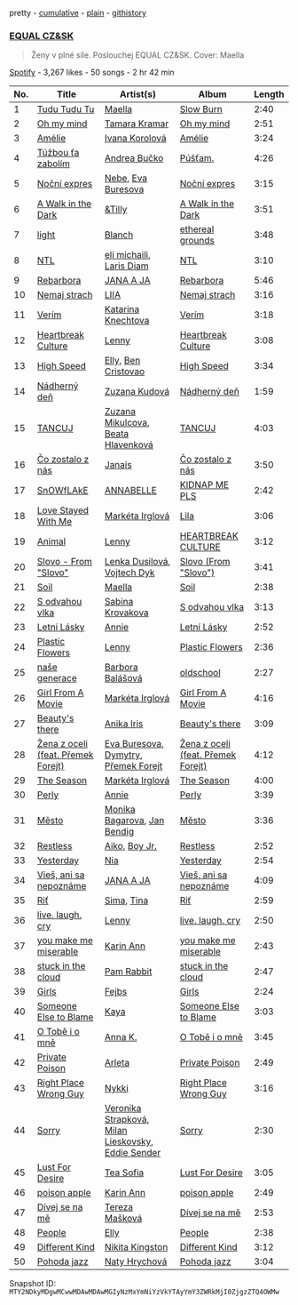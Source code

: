 pretty - [cumulative](/playlists/cumulative/37i9dQZF1DX5jr2ABRSBbi.md) - [plain](/playlists/plain/37i9dQZF1DX5jr2ABRSBbi) - [githistory](https://github.githistory.xyz/mackorone/spotify-playlist-archive/blob/main/playlists/plain/37i9dQZF1DX5jr2ABRSBbi)

### [EQUAL CZ&SK](https://open.spotify.com/playlist/37i9dQZF1DX5jr2ABRSBbi)

> Ženy v plné síle\. Poslouchej EQUAL CZ&SK\. Cover: Maella

[Spotify](https://open.spotify.com/user/spotify) - 3,267 likes - 50 songs - 2 hr 42 min

| No. | Title | Artist(s) | Album | Length |
|---|---|---|---|---|
| 1 | [Tudu Tudu Tu](https://open.spotify.com/track/4FOCWMx3Xl36xlEQoEYmpn) | [Maella](https://open.spotify.com/artist/5fj7pxTryEpCSP1Fnde8GY) | [Slow Burn](https://open.spotify.com/album/3rsmCfSkLjDUcjSembmp3S) | 2:40 |
| 2 | [Oh my mind](https://open.spotify.com/track/11xhklamG0Y8fOwufeugtK) | [Tamara Kramar](https://open.spotify.com/artist/5oUUInn3oIsijfbnrmlYhT) | [Oh my mind](https://open.spotify.com/album/2glevWrlWJ7Qy0P3yy1P9O) | 2:51 |
| 3 | [Amélie](https://open.spotify.com/track/5S5jalbmEC2I8i5wNYw7v5) | [Ivana Korolová](https://open.spotify.com/artist/5ZpCmHPGMuIfAcHWcg8hSs) | [Amélie](https://open.spotify.com/album/0oGMYpFEygQiavNUHfiO1W) | 3:24 |
| 4 | [Túžbou ťa zabolím](https://open.spotify.com/track/2UofgvTqDgEsQhDQUsQsWk) | [Andrea Bučko](https://open.spotify.com/artist/6O7iwVU43KGn29YjTMYIoC) | [Púšťam.](https://open.spotify.com/album/3wsaYtM0jTM9ElZ8ZB7ckt) | 4:26 |
| 5 | [Noční expres](https://open.spotify.com/track/4DE6brR7Gij10lkKZXp6Hk) | [Nebe](https://open.spotify.com/artist/3T6mvF7JBIjSiloZFbqvO3), [Eva Buresova](https://open.spotify.com/artist/2wqjvdaJ8YYyZpJDptlFtu) | [Noční expres](https://open.spotify.com/album/3bkKF5lhfhvU7o0G4wM4HO) | 3:15 |
| 6 | [A Walk in the Dark](https://open.spotify.com/track/1YkKRJHnecfO8PelJgljBs) | [&Tilly](https://open.spotify.com/artist/6ywghg7NMnYNOY8HVATu1N) | [A Walk in the Dark](https://open.spotify.com/album/6iIJtS5FA0XZJIhAba135j) | 3:51 |
| 7 | [light](https://open.spotify.com/track/6KZ2uhPOlewuJc4NzbGy44) | [Blanch](https://open.spotify.com/artist/58seNHnaqbR3JSxRVfmerT) | [ethereal grounds](https://open.spotify.com/album/5jwY7V7mNJXKA9InKWAnH8) | 3:48 |
| 8 | [NTL](https://open.spotify.com/track/3cSfzkIzBA1lr7lB6Vs2Xo) | [eli michaili](https://open.spotify.com/artist/0ZYXrJtxFHXVFPt1bkRFdJ), [Laris Diam](https://open.spotify.com/artist/3n5JZ8h7BN3BiCzKZVF30i) | [NTL](https://open.spotify.com/album/2T7ngdZyms0QKlsCkZpba8) | 3:10 |
| 9 | [Rebarbora](https://open.spotify.com/track/2YOKrTWXt0cFfXIq5gJuLh) | [JANA A JA](https://open.spotify.com/artist/5FecktDzLZJ73dHCG5MNWc) | [Rebarbora](https://open.spotify.com/album/5zvCPwQy7Tb5Gg8XyTcIZF) | 5:46 |
| 10 | [Nemaj strach](https://open.spotify.com/track/1uSr5MtSEJ9i3Ico6xAeTj) | [LIIA](https://open.spotify.com/artist/6DwhdII89PAealSoWKSXU4) | [Nemaj strach](https://open.spotify.com/album/2EhB6GPXcvy2cRIw1cFctL) | 3:16 |
| 11 | [Verím](https://open.spotify.com/track/4wVBzqaWU4apXIpQPtV761) | [Katarina Knechtova](https://open.spotify.com/artist/0z3P3pZfNH9PP0pMwVkSwh) | [Verím](https://open.spotify.com/album/0SZQhC66vnT1mI56oQDatX) | 3:18 |
| 12 | [Heartbreak Culture](https://open.spotify.com/track/4MMJbS1RLxovnQ7KWrD9ro) | [Lenny](https://open.spotify.com/artist/2KRtorIOtz60uFtab8N89y) | [Heartbreak Culture](https://open.spotify.com/album/4tBMHWT12lc9PX4xNloyz7) | 3:08 |
| 13 | [High Speed](https://open.spotify.com/track/0YWbgC0vX8kvSv40l3KrIw) | [Elly](https://open.spotify.com/artist/58SiiPGMtAPMaQyNkn9Fbs), [Ben Cristovao](https://open.spotify.com/artist/1bpca6RQE5kp92pIwPMBE8) | [High Speed](https://open.spotify.com/album/3wTJ3PFS3cbO2IJ84CMBQu) | 3:34 |
| 14 | [Nádherný deň](https://open.spotify.com/track/4Vj6uqVryCg8v3QshrKem7) | [Zuzana Kudová](https://open.spotify.com/artist/3g7vWifmj7qRmNwAR7K1Fc) | [Nádherný deň](https://open.spotify.com/album/5ZcPS7zyjR9emfCmPajYYI) | 1:59 |
| 15 | [TANCUJ](https://open.spotify.com/track/4XDSJ5hVJzBGydcFhXXcoh) | [Zuzana Mikulcova](https://open.spotify.com/artist/3DuhjH3LQhXz6nV3rNu7pd), [Beata Hlavenková](https://open.spotify.com/artist/68dZWan7YTk0CRUFAcnL5a) | [TANCUJ](https://open.spotify.com/album/4qRmydErehz9mGPDaD3wFy) | 4:03 |
| 16 | [Čo zostalo z nás](https://open.spotify.com/track/3gWgYfMv1LVv1i7F9gUzsS) | [Janais](https://open.spotify.com/artist/3XRRgP8QPGUrx2gl5B3HNr) | [Čo zostalo z nás](https://open.spotify.com/album/7tt695azTM3LeIv52mfrDi) | 3:50 |
| 17 | [SnOWfLAkE](https://open.spotify.com/track/2zIbl1gHuqMgXnC6bxURWW) | [ANNABELLE](https://open.spotify.com/artist/6ge7MfOUbSmEvDxOaHeKOm) | [KIDNAP ME PLS](https://open.spotify.com/album/7gR7TjkbGXEPhQMLnqyuLs) | 2:42 |
| 18 | [Love Stayed With Me](https://open.spotify.com/track/56RHNouupvzg1nbKkXlDsD) | [Markéta Irglová](https://open.spotify.com/artist/4SklVMGMsWTq7cJd9MixUx) | [Lila](https://open.spotify.com/album/5RgZJWdZUJmxDrHoavId7i) | 3:06 |
| 19 | [Animal](https://open.spotify.com/track/1guMgGOENhgW76OGn4DUj5) | [Lenny](https://open.spotify.com/artist/2KRtorIOtz60uFtab8N89y) | [HEARTBREAK CULTURE](https://open.spotify.com/album/0h4ltIAXfZL6eknfLjgAfX) | 3:12 |
| 20 | [Slovo \- From "Slovo"](https://open.spotify.com/track/0vYWJ3nfHrac9jDDB6BLvA) | [Lenka Dusilová](https://open.spotify.com/artist/3VbN94vOm46nI5TTJgnKtI), [Vojtech Dyk](https://open.spotify.com/artist/5v4vIRZAtZLAeOgXzy5cQP) | [Slovo \(From "Slovo"\)](https://open.spotify.com/album/3ytJKacarJhKLDqmXjo6QO) | 3:41 |
| 21 | [Soil](https://open.spotify.com/track/0EDd5Iv2S0E2KJ6XRAilAy) | [Maella](https://open.spotify.com/artist/5fj7pxTryEpCSP1Fnde8GY) | [Soil](https://open.spotify.com/album/6Y6YJAyqnXnPsoUovF2xqo) | 2:38 |
| 22 | [S odvahou vlka](https://open.spotify.com/track/4hOVPDlBdL52LPG9kYAEGr) | [Sabina Krovakova](https://open.spotify.com/artist/1RwXX8h0gMVqZvEq1kU2lm) | [S odvahou vlka](https://open.spotify.com/album/5otvLoQQSV8rAdxm1IIHGn) | 3:13 |
| 23 | [Letní Lásky](https://open.spotify.com/track/7gHWVmb1xtGI8u64AWieWL) | [Annie](https://open.spotify.com/artist/67IQhB57JST5EyO2UrLssN) | [Letní Lásky](https://open.spotify.com/album/3sM1Nvb1uidmQ4ghlIoXU6) | 2:52 |
| 24 | [Plastic Flowers](https://open.spotify.com/track/733EegAvi6DRptoJSTc2mF) | [Lenny](https://open.spotify.com/artist/2KRtorIOtz60uFtab8N89y) | [Plastic Flowers](https://open.spotify.com/album/1ED0peXhq1bvjLKVNMbWL6) | 2:36 |
| 25 | [naše generace](https://open.spotify.com/track/0amHpj8g65iQhVguWl8iO0) | [Barbora Balášová](https://open.spotify.com/artist/0XRi1SdCMfE0vwVQTfqHek) | [oldschool](https://open.spotify.com/album/6hrWQvWiuuldRUyz6ySuEG) | 2:27 |
| 26 | [Girl From A Movie](https://open.spotify.com/track/4JaEvhhoQmAHSGwRWzKNrD) | [Markéta Irglová](https://open.spotify.com/artist/4SklVMGMsWTq7cJd9MixUx) | [Girl From A Movie](https://open.spotify.com/album/6t5K3cKJCLqT6OTj5dhLO8) | 4:16 |
| 27 | [Beauty's there](https://open.spotify.com/track/2i7bqGUbOE3a2HCpjUcpZc) | [Anika Iris](https://open.spotify.com/artist/6qwBbYT3f2M1pZ1SKcsBDc) | [Beauty's there](https://open.spotify.com/album/2AW9EfdxbivA2dilGlsWCg) | 3:09 |
| 28 | [Žena z oceli \(feat\. Přemek Forejt\)](https://open.spotify.com/track/7hjagYxU6uixJUJqdrhCCQ) | [Eva Buresova](https://open.spotify.com/artist/2wqjvdaJ8YYyZpJDptlFtu), [Dymytry](https://open.spotify.com/artist/74jZjGsZ4aBEZbtrvytbIZ), [Přemek Forejt](https://open.spotify.com/artist/1AbMZZ4INMs8tu9UbS3mgO) | [Žena z oceli \(feat\. Přemek Forejt\)](https://open.spotify.com/album/0EZuJsToN5SAbUuF1JBSub) | 4:12 |
| 29 | [The Season](https://open.spotify.com/track/3gQgDA0Io3mXnJ2K1IAv6U) | [Markéta Irglová](https://open.spotify.com/artist/4SklVMGMsWTq7cJd9MixUx) | [The Season](https://open.spotify.com/album/2ok1Xc81dJY1ErSTTTV1YH) | 4:00 |
| 30 | [Perly](https://open.spotify.com/track/0fXTo66r7FrhFcUR5ye9OB) | [Annie](https://open.spotify.com/artist/67IQhB57JST5EyO2UrLssN) | [Perly](https://open.spotify.com/album/6Zl7wPmMCfCRYqtAcTGCpi) | 3:39 |
| 31 | [Město](https://open.spotify.com/track/3OYekbaUpuUoBWSEqJpsru) | [Monika Bagarova](https://open.spotify.com/artist/0S3fK826BwWKNWHsomoocy), [Jan Bendig](https://open.spotify.com/artist/7zge4PpeM0XDZbmYF0ZQtl) | [Město](https://open.spotify.com/album/1HcKec0NPufgNkrqGSP6Qd) | 3:36 |
| 32 | [Restless](https://open.spotify.com/track/6ZXrv1chJHfnFKgGqZtTg9) | [Aiko](https://open.spotify.com/artist/4rNUXX8pX47dfwyD6KL2zP), [Boy Jr.](https://open.spotify.com/artist/7CuIkxF7VfHwKecQzUEGgv) | [Restless](https://open.spotify.com/album/4RoasvIB5pyov16k2jqIdt) | 2:52 |
| 33 | [Yesterday](https://open.spotify.com/track/30S6h1M1Ik2uvqNWY9Cdc6) | [Nia](https://open.spotify.com/artist/4Z1CxJhs6F9RGY84vEHpeJ) | [Yesterday](https://open.spotify.com/album/0051NbzTBMiGZERSyvfCsO) | 2:54 |
| 34 | [Vieš, ani sa nepoznáme](https://open.spotify.com/track/36Ks8nmkDZOdFfZ2LC054B) | [JANA A JA](https://open.spotify.com/artist/5FecktDzLZJ73dHCG5MNWc) | [Vieš, ani sa nepoznáme](https://open.spotify.com/album/6iWAiy1KfSrrVDPXrN1FGr) | 4:09 |
| 35 | [Riť](https://open.spotify.com/track/1OlhHf8zcmPfJan6RR2s7h) | [Sima](https://open.spotify.com/artist/7gQ6tkspAoOOoDaCuVcSwH), [Tina](https://open.spotify.com/artist/0ZzVyuKOsz1YLpAujWhDWf) | [Riť](https://open.spotify.com/album/3obDmkHhQ1FJUzuAAeOV1y) | 2:59 |
| 36 | [live\. laugh\. cry](https://open.spotify.com/track/6f7mhbSq9pW2jzoVWgphh5) | [Lenny](https://open.spotify.com/artist/2KRtorIOtz60uFtab8N89y) | [live\. laugh\. cry](https://open.spotify.com/album/48qPWuZEfqbinvMRdfBKON) | 2:50 |
| 37 | [you make me miserable](https://open.spotify.com/track/77mZIYNx234Fytm9V9FzUB) | [Karin Ann](https://open.spotify.com/artist/7t7hXBcoQ0dywVEXB0TOYZ) | [you make me miserable](https://open.spotify.com/album/1AQmAHENyNC8wcz5qXwxsY) | 2:43 |
| 38 | [stuck in the cloud](https://open.spotify.com/track/3bvzNtR80zFbbVCFjyXt7Y) | [Pam Rabbit](https://open.spotify.com/artist/60jJZhMQOPHeCvoBosXVWU) | [stuck in the cloud](https://open.spotify.com/album/2uT7r7OByzixVROAuDH6Ex) | 2:47 |
| 39 | [Girls](https://open.spotify.com/track/3Sm5jkH3G1FMKiLMa5QKwv) | [Fejbs](https://open.spotify.com/artist/0LviqijMvqJfXDI6xJFXxm) | [Girls](https://open.spotify.com/album/0Umz5EHGYbWocsZLwVx7TO) | 2:24 |
| 40 | [Someone Else to Blame](https://open.spotify.com/track/5uz5fCKAkCZdv8eGcMNMIh) | [Kaya](https://open.spotify.com/artist/2zzGa3s9F0bQ7Tp4YDcweH) | [Someone Else to Blame](https://open.spotify.com/album/4wn7dbxKpYBq5SAjvgVStQ) | 3:03 |
| 41 | [O Tobě i o mně](https://open.spotify.com/track/3MZNFHa1USLh0XKQmKvsEN) | [Anna K.](https://open.spotify.com/artist/5OCpdoaMu02P7pJABqhsfS) | [O Tobě i o mně](https://open.spotify.com/album/3UhMueV8N3EVKqYVw9fOG4) | 3:45 |
| 42 | [Private Poison](https://open.spotify.com/track/5rRL6bqYWSzAp3meHMxUl6) | [Arleta](https://open.spotify.com/artist/5fBvlOLDUZQ5vAntpqpZ3J) | [Private Poison](https://open.spotify.com/album/5c4WLdjVqpx67TwUQxB9V5) | 2:49 |
| 43 | [Right Place Wrong Guy](https://open.spotify.com/track/00YbUbfTzwBOnnmvD8rp9p) | [Nykki](https://open.spotify.com/artist/4tr3FhDOdmSORCDrH6Q4CX) | [Right Place Wrong Guy](https://open.spotify.com/album/4Kun5hAcBGWT4uQsDcn9tT) | 3:16 |
| 44 | [Sorry](https://open.spotify.com/track/2NiY72C2sPCYwWM9Ewxj6D) | [Veronika Strapková](https://open.spotify.com/artist/4I1G4UfWfY0WC2vsOF3XYa), [Milan Lieskovsky](https://open.spotify.com/artist/6nfvEuOz5pg2iTT7xsybD4), [Eddie Sender](https://open.spotify.com/artist/09vHz266dR5oAQkp99hhEt) | [Sorry](https://open.spotify.com/album/5L4CSWnXl08ehI51nWaaTa) | 2:30 |
| 45 | [Lust For Desire](https://open.spotify.com/track/48RpTY7ueuWkDLi1JZAQoP) | [Tea Sofia](https://open.spotify.com/artist/29VjAXbeZqPa8PSNxF8Q5W) | [Lust For Desire](https://open.spotify.com/album/1mo8FbKEzqEOFahYHXH2sk) | 3:05 |
| 46 | [poison apple](https://open.spotify.com/track/2ywOgBurj2fsaRBMkFKVYp) | [Karin Ann](https://open.spotify.com/artist/7t7hXBcoQ0dywVEXB0TOYZ) | [poison apple](https://open.spotify.com/album/0503sn6ndSGtlyFMAgV1VX) | 2:49 |
| 47 | [Dívej se na mě](https://open.spotify.com/track/6OKl82jaG9474QrMrcyKJ4) | [Tereza Mašková](https://open.spotify.com/artist/4m4vkJiLg3nbmwdxySeIVC) | [Dívej se na mě](https://open.spotify.com/album/00jRIMoRhtotG3VXTUyKxy) | 2:53 |
| 48 | [People](https://open.spotify.com/track/5L0eYOxlLlXXWtHMk6IPyR) | [Elly](https://open.spotify.com/artist/58SiiPGMtAPMaQyNkn9Fbs) | [People](https://open.spotify.com/album/0bjJx4LVb3aTNZJ983FeeN) | 2:38 |
| 49 | [Different Kind](https://open.spotify.com/track/6pUQYrkUf9G8MXdEMOW4pr) | [Nikita Kingston](https://open.spotify.com/artist/3AQCll40tEdIjzCdEOQHXQ) | [Different Kind](https://open.spotify.com/album/3eAjTqG1LTOQMsJxQezFmh) | 3:12 |
| 50 | [Pohoda jazz](https://open.spotify.com/track/76FKtbVayqE0BXUCm2j0rm) | [Naty Hrychová](https://open.spotify.com/artist/3IdBTyWXb31wzm0OYIZVP3) | [Pohoda jazz](https://open.spotify.com/album/3IrYmzYAiUT9C6JkzdDmp3) | 3:04 |

Snapshot ID: `MTY2NDkyMDgwMCwwMDAwMDAwMGIyNzMxYmNiYzVkYTAyYmY3ZWRkMjI0ZjgzZTQ4OWMw`
